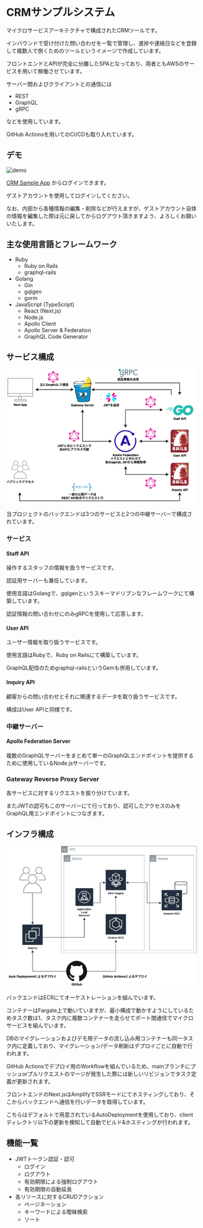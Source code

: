 # CRMサンプルシステム

マイクロサービスアーキテクチャで構成されたCRMツールです。

インバウンドで受け付けた問い合わせを一覧で管理し、進捗や連絡日などを登録して複数人で捌くためのツールというイメージで作成しています。

フロントエンドとAPIが完全に分離したSPAとなっており、両者ともAWSのサービスを用いて稼働させています。

サーバー間およびクライアントとの通信には

- REST
- GraphQL
- gRPC

などを使用しています。

GitHub Actionsを用いてのCI/CDも取り入れています。

## デモ

![demo](https://github.com/Kurupeku/crm-sample/blob/main/docs/assets/demo.gif?raw=true)

[CRM Sample App](https://www.crm-sample-app.kurupeku.dev/login) からログインできます。

ゲストアカウントを使用してログインしてください。

なお、内部から各種情報の編集・削除などが行えますが、ゲストアカウント自体の情報を編集した際は元に戻してからログアウト頂きますよう、よろしくお願いいたします。

## 主な使用言語とフレームワーク

- Ruby
  - Ruby on Rails
  - graphql-rails
- Golang
  - Gin
  - gqlgen
  - gorm
- JavaScript (TypeScript)
  - React (Next.js)
  - Node.js
  - Apollo Client
  - Apollo Server & Federation
  - GraphQL Code Generator

## サービス構成

![demo](https://github.com/Kurupeku/crm-sample/blob/main/docs/assets/services.png?raw=true)

当プロジェクトのバックエンドは3つのサービスと2つの中継サーバーで構成されています。

### サービス

#### Staff API

操作するスタッフの情報を扱うサービスです。

認証用サーバーも兼任しています。

使用言語はGolangで、gqlgenというスキーマドリブンなフレームワークにて構築しています。

認証情報の問い合わせにのみgRPCを使用して応答します。

#### User API

ユーザー情報を取り扱うサービスです。

使用言語はRubyで、Ruby on Railsにて構築しています。

GraphQL配信のためgraphql-railsというGemも併用しています。

#### Inquiry API

顧客からの問い合わせとそれに関連するデータを取り扱うサービスです。

構成はUser APIと同様です。

### 中継サーバー

#### Apollo Federation Server

複数のGraphQLサーバーをまとめて単一のGraphQLエンドポイントを提供するために使用しているNode.jsサーバーです。

### Gateway Reverse Proxy Server

各サービスに対するリクエストを振り分けています。

またJWTの認可もこのサーバーにて行っており、認可したアクセスのみをGraphQL用エンドポイントにつなぎます。

## インフラ構成

![demo](https://github.com/Kurupeku/crm-sample/blob/main/docs/assets/aws.png?raw=true)

バックエンドはECRにてオーケストレーションを組んでいます。

コンテナーはFargate上で動いていますが、最小構成で動かすようにしているためタスク数は1、タスク内に複数コンテナーを走らせてポート間通信でマイクロサービスを組んでいます。

DBのマイグレーションおよびデモ用データの流し込み用コンテナーも同一タスク内に定義しており、マイグレーション/データ刷新はデプロイごとに自動で行われます。

GitHub Actionsでデプロイ用のWorkflowを組んでいるため、mainブランチにプッシュorプルリクエストのマージが発生した際には新しいリビジョンでタスク定義が更新されます。

フロントエンドのNext.jsはAmplifyでSSRモードにてホスティングしており、そこからバックエンドへ通信を行いデータを取得しています。

こちらはデフォルトで用意されているAutoDeploymentを使用しており、clientディレクトリ以下の更新を検知して自動でビルド&ホスティングが行われます。

## 機能一覧

- JWTトークン認証・認可
  - ログイン
  - ログアウト
  - 有効期限による強制ログアウト
  - 有効期限の自動延長
- 各リソースに対するCRUDアクション
  - ページネーション
  - キーワードによる曖昧検索
  - ソート

